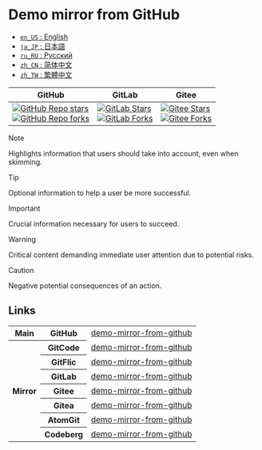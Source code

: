 # Demo mirror from GitHub

<ul>
  <li><a href="./README.md"><code>en_US</code> : English</a></li>
  <li><a href="./README.ja_JP.md"><code>ja_JP</code> : 日本語</a></li>
  <li><a href="./README.ru_RU.md"><code>ru_RU</code> : Русский</a></li>
  <li><a href="./README.zh_CN.md"><code>zh_CN</code> : 简体中文</a></li>
  <li><a href="./README.zh_TW.md"><code>zh_TW</code> : 繁體中文</a></li>
</ul>

<div align="center">
  <table>
    <thead>
      <tr>
        <th style="text-align: center; vertical-align: middle;">GitHub</th>
        <th style="text-align: center; vertical-align: middle;">GitLab</th>
        <th style="text-align: center; vertical-align: middle;">Gitee</th>
      </tr>
    </thead>
    <tbody>
      <tr>
        <td>
          <a href="https://github.com/hwhsu1231/demo-mirror-from-github/stargazers">
            <img alt="GitHub Repo stars" src="https://img.shields.io/github/stars/hwhsu1231/demo-mirror-from-github?style=flat&logo=github" />
          </a><br />
          <a href="https://github.com/hwhsu1231/demo-mirror-from-github/forks">
            <img alt="GitHub Repo forks" src="https://img.shields.io/github/forks/hwhsu1231/demo-mirror-from-github?style=flat&logo=github" />
          </a>
        </td>
        <td>
          <a href="https://gitlab.com/hwhsu1231/demo-mirror-from-github/-/starrers">
            <img alt="GitLab Stars" src="https://img.shields.io/gitlab/stars/hwhsu1231%2Fdemo-mirror-from-github?gitlab_url=https%3A%2F%2Fgitlab.com&style=flat&logo=gitlab" />
          </a><br />
          <a href="https://gitlab.com/hwhsu1231/demo-mirror-from-github/-/forks">
            <img alt="GitLab Forks" src="https://img.shields.io/gitlab/forks/hwhsu1231%2Fdemo-mirror-from-github?gitlab_url=https%3A%2F%2Fgitlab.com&style=flat&logo=gitlab" />
          </a>
        </td>
        <td>
          <a href='https://gitee.com/hwhsu1231/demo-mirror-from-github/stargazers'>
            <img alt="Gitee Stars" src='https://gitee.com/hwhsu1231/demo-mirror-from-github/badge/star.svg?theme=dark' alt='star' />
          </a><br />
          <a href='https://gitee.com/hwhsu1231/demo-mirror-from-github/members'>
            <img alt="Gitee Forks" src='https://gitee.com/hwhsu1231/demo-mirror-from-github/badge/fork.svg?theme=dark' alt='fork' />
          </a>
        </td>
      </tr>
    </tbody>
  </table>
</div>

> [!NOTE]
> Highlights information that users should take into account, even when skimming.

> [!TIP]
> Optional information to help a user be more successful.

> [!IMPORTANT]
> Crucial information necessary for users to succeed.

> [!WARNING]
> Critical content demanding immediate user attention due to potential risks.

> [!CAUTION]
> Negative potential consequences of an action.

## Links

<div align="center">
  <table>
    <tbody>
      <!-- Main -->
      <tr>
        <th rowspan="1" style="text-align: center; vertical-align: middle;">Main</th>
        <th style="text-align: center; vertical-align: middle;">GitHub</th>
        <td style="text-align: center; vertical-align: middle;">
          <a href="https://github.com/hwhsu1231/demo-mirror-from-github" target="_blank">demo-mirror-from-github</a>
        </td>
      </tr>
      <!-- Mirror -->
      <tr>
        <th rowspan="7" style="text-align: center; vertical-align: middle;">Mirror</th>
        <th style="text-align: center; vertical-align: middle;">GitCode</th>
        <td style="text-align: center; vertical-align: middle;">
          <a href="https://gitcode.com/hwhsu1231/demo-mirror-from-github" target="_blank">demo-mirror-from-github</a>
        </td>
      </tr>
      <tr>
        <th style="text-align: center; vertical-align: middle;">GitFlic</th>
        <td style="text-align: center; vertical-align: middle;">
          <a href="https://gitflic.ru/project/hwhsu1231/demo-mirror-from-github" target="_blank">demo-mirror-from-github</a>
        </td>
      </tr>
      <tr>
        <th style="text-align: center; vertical-align: middle;">GitLab</th>
        <td style="text-align: center; vertical-align: middle;">
          <a href="https://gitlab.com/hwhsu1231/demo-mirror-from-github" target="_blank">demo-mirror-from-github</a>
        </td>
      </tr>
      <tr>
        <th style="text-align: center; vertical-align: middle;">Gitee</th>
        <td style="text-align: center; vertical-align: middle;">
          <a href="https://gitee.com/hwhsu1231/demo-mirror-from-github" target="_blank">demo-mirror-from-github</a>
        </td>
      </tr>
      <tr>
        <th style="text-align: center; vertical-align: middle;">Gitea</th>
        <td style="text-align: center; vertical-align: middle;">
          <a href="https://gitea.com/hwhsu1231/demo-mirror-from-github" target="_blank">demo-mirror-from-github</a>
        </td>
      </tr>
      <tr>
        <th style="text-align: center; vertical-align: middle;">AtomGit</th>
        <td style="text-align: center; vertical-align: middle;">
          <a href="https://atomgit.com/hwhsu1231/demo-mirror-from-github" target="_blank">demo-mirror-from-github</a>
        </td>
      </tr>
      <tr>
        <th style="text-align: center; vertical-align: middle;">Codeberg</th>
        <td style="text-align: center; vertical-align: middle;">
          <a href="https://codeberg.org/hwhsu1231/demo-mirror-from-github" target="_blank">demo-mirror-from-github</a>
        </td>
      </tr>
    </tbody>
  </table>
</div>
